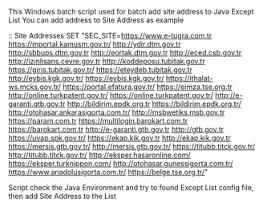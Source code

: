 This Windows batch script used for batch add site address to Java Except List
You can add address to Site Address as example

:: Site Addresses
SET "SEC_SITE=https://www.e-tugra.com.tr https://mportal.kamusm.gov.tr/ http://ydir.dtm.gov.tr http://sbbups.dtm.gov.tr http://eortak.dtm.gov.tr http://eced.csb.gov.tr http://izinlisans.cevre.gov.tr http://koddeposu.tubitak.gov.tr https://giris.tubitak.gov.tr/ https://eteydeb.tubitak.gov.tr http://eybis.kgk.gov.tr/ https://eybis.kgk.gov.tr/ https://ithalat-ws.mcks.gov.tr/ https://portal.efatura.gov.tr/ https://eimza.tse.org.tr http://online.turkpatent.gov.tr/ https://online.turkpatent.gov.tr/ http://e-garanti.gtb.gov.tr http://bildirim.epdk.org.tr https://bildirim.epdk.org.tr/ http://otohasar.ankarasigorta.com.tr/ http://msbwetiks.msb.gov.tr https://param.com.tr https://multilogin.barokart.com.tr https://barokart.com.tr http://e-garanti.gtb.gov.tr http://gtb.gov.tr https://uvap.spk.gov.tr/ https://ekap.kik.gov.tr http://ekap.kik.gov.tr https://mersis.gtb.gov.tr/ http://mersis.gtb.gov.tr/ https://titubb.titck.gov.tr/ http://titubb.titck.gov.tr/ http://eksper.hasaronline.com/ https://eksper.turknippon.com/ http://otohasar.gunessigorta.com.tr/ https://www.anadolusigorta.com.tr/ https://belge.tse.org.tr/"

Script check the Java Environment and try to found Except List config file, then add Site Address to the List
